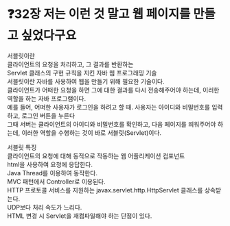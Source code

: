 # ❓32장 저는 이런 것 말고 웹 페이지를 만들고 싶었다구요

서블릿이란<br>
클라이언트의 요청을 처리하고, 그 결과를 반환하는 <br>
Servlet 클래스의 구현 규칙을 지킨 자바 웹 프로그래밍 기술<br>
서블릿이란 자바를 사용하여 웹을 만들기 위해 필요한 기술이다.<br>
클라이언트가 어떠한 요청을 하면 그에 대한 결과를 다시 전송해주어야 하는데, 이러한 역할을 하는 자바 프로그램이다.<br>
예를 들어, 어떠한 사용자가 로그인을 하려고 할 때. 사용자는 아이디와 비밀번호를 입력하고, 로그인 버튼을 누른다<br>
그때 서버는 클라이언트의 아이디와 비밀번호를 확인하고, 다음 페이지를 띄워주어야 하는데, 이러한 역할을 수행하는 것이 바로 서블릿(Servlet)이다.<br>

서블릿 특징<br>
클라이언트의 요청에 대해 동적으로 작동하는 웹 어플리케이션 컴포넌트<br>
html을 사용하여 요청에 응답한다.<br>
Java Thread를 이용하여 동작한다.<br>
MVC 패턴에서 Controller로 이용된다.<br>
HTTP 프로토콜 서비스를 지원하는 javax.servlet.http.HttpServlet 클래스를 상속받는다.<br>
UDP보다 처리 속도가 느리다.<br>
HTML 변경 시 Servlet을 재컴파일해야 하는 단점이 있다.<br>
